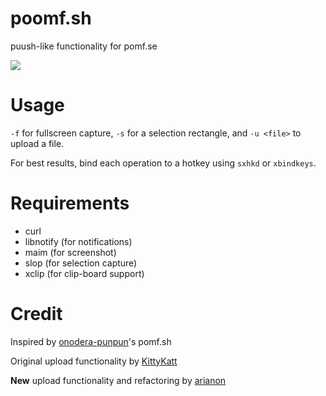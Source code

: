 poomf.sh
========

puush-like functionality for pomf.se

![](http://a.pomf.se/knezlh.png)

Usage
=====

`-f` for fullscreen capture, `-s` for a selection rectangle, and `-u <file>` to upload a file.

For best results, bind each operation to a hotkey using `sxhkd` or `xbindkeys`.

Requirements
============

- curl
- libnotify (for notifications)
- maim (for screenshot)
- slop (for selection capture)
- xclip (for clip-board support)

Credit
======

Inspired by [onodera-punpun](https://github.com/onodera-punpun)'s pomf.sh

Original upload functionality by [KittyKatt](https://github.com/KittyKatt)

**New** upload functionality and refactoring by [arianon](https://github.com/arianon)
